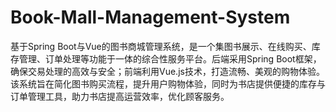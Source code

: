 # Book-Mall-Management-System
基于Spring Boot与Vue的图书商城管理系统，是一个集图书展示、在线购买、库存管理、订单处理等功能于一体的综合性服务平台。后端采用Spring Boot框架，确保交易处理的高效与安全；前端利用Vue.js技术，打造流畅、美观的购物体验。该系统旨在简化图书购买流程，提升用户购物体验，同时为书店提供便捷的库存与订单管理工具，助力书店提高运营效率，优化顾客服务。

